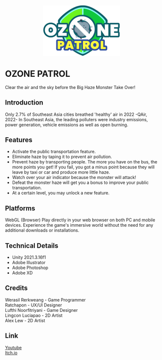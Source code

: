 <p align="center">
  <img src="Images/ozonepatrollogo.png" style="width: 50%; height: auto; text-align: center;">
</p>

# OZONE PATROL
Clear the air and the sky before the Big Haze Monster Take Over!

## Introduction
Only 2.7% of Southeast Asia cities breathed 'healthy' air in 2022 -QAir, 2022- In Southeast Asia, the leading polluters were industry emissions, power generation, vehicle emissions as well as open burning.

## Features
- Activate the public transportation feature.
- Eliminate haze by taping it to prevent air pollution.
- Prevent haze by transporting people. The more you have on the bus, the more points you get! If you fail, you got a minus point because they will leave by taxi or car and produce more little haze.
- Watch over your air indicator because the monster will attack!
- Defeat the monster haze will get you a bonus to improve your public transportation.
- At a certain level, you may unlock a new feature.

## Platforms
WebGL (Browser) Play directly in your web browser on both PC and mobile devices. Experience the game's immersive world without the need for any additional downloads or installations.

## Technical Details
- Unity 2021.3.16f1
- Adobe Illustrator
- Adobe Photoshop
- Adobe XD

## Credits
Werasil Rerkweang - Game Programmer\
Ratchapon - UX/UI Designer\
Lufthi Noorfitriyani - Game Designer\
Lingcon Luciapao - 2D Artist\
Alex Lew - 2D Artist

## Link
[Youtube](https://youtu.be/RJse4P046mE)\
[Itch.io](https://werasilz.itch.io/ozone-patrol)
